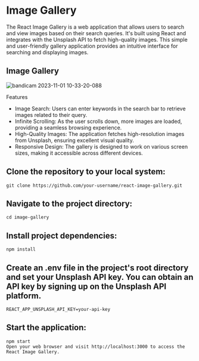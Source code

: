 # Image Gallery

The React Image Gallery is a web application that allows users to search and view images based on their search queries. It's built using React and integrates with the Unsplash API to fetch high-quality images. This simple and user-friendly gallery application provides an intuitive interface for searching and displaying images.

## Image Gallery
![bandicam 2023-11-01 10-33-20-088](https://github.com/anwesha2002/Image-Gallery/assets/116761608/331176f6-0ef9-4420-8a97-851423f4e5ef)

Features
- Image Search: Users can enter keywords in the search bar to retrieve images related to their query.
- Infinite Scrolling: As the user scrolls down, more images are loaded, providing a seamless browsing experience.
- High-Quality Images: The application fetches high-resolution images from Unsplash, ensuring excellent visual quality.
- Responsive Design: The gallery is designed to work on various screen sizes, making it accessible across different devices.

## Clone the repository to your local system:

    git clone https://github.com/your-username/react-image-gallery.git
    
## Navigate to the project directory:

    cd image-gallery

## Install project dependencies:

    npm install
    
## Create an .env file in the project's root directory and set your Unsplash API key. You can obtain an API key by signing up on the Unsplash API platform.

    REACT_APP_UNSPLASH_API_KEY=your-api-key
    
## Start the application:

    npm start
    Open your web browser and visit http://localhost:3000 to access the React Image Gallery.
